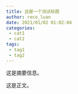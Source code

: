 ```yaml
---
title: 这是一个测试标题
author: reco_luan
date: 2021/01/02 01:02:04
categories:
 - cat1
 - cat2
tags:
 - tag1
 - tag2
---
```


这是摘要信息。

<!-- more -->

这是正文。